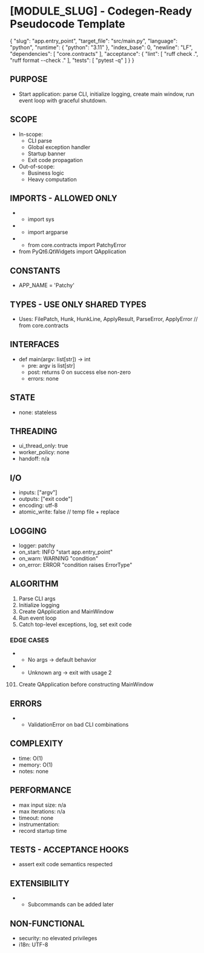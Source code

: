 # [MODULE_SLUG] - Codegen-Ready Pseudocode Template
<!--
Purpose: A generic, reusable pseudocode spec that is strict enough for LLM codegen and CI enforcement.
Usage: Copy this file, replace bracketed placeholders, and keep comments that help future readers or tools.
Style: Deterministic, implementation-neutral, minimal ambiguity. Prefer lists and JSON blocks over prose.
-->

<META json>
{
  "slug": "app.entry_point",
  "target_file": "src/main.py",
  "language": "python",
  "runtime": {
    "python": "3.11"
  },
  "index_base": 0,
  "newline": "LF",
  "dependencies": [
    "core.contracts"
  ],
  "acceptance": {
    "lint": [
      "ruff check .",
      "ruff format --check ."
    ],
    "tests": [
      "pytest -q"
    ]
  }
}
</META>

## PURPOSE
- Start application: parse CLI, initialize logging, create main window, run event loop with graceful shutdown.

## SCOPE
- In-scope:
  - CLI parse
  - Global exception handler
  - Startup banner
  - Exit code propagation
- Out-of-scope:
  - Business logic
  - Heavy computation

## IMPORTS - ALLOWED ONLY
<!-- Keep this list tight to avoid unreviewed dependencies creeping in. -->
- - import sys
- - import argparse
- - from core.contracts import PatchyError
- from PyQt6.QtWidgets import QApplication

## CONSTANTS
- APP_NAME = 'Patchy'

## TYPES - USE ONLY SHARED TYPES
<!-- Reference canonical shared types. Do not redefine here. -->
- Uses: FilePatch, Hunk, HunkLine, ApplyResult, ParseError, ApplyError  // from core.contracts

## INTERFACES
- def main(argv: list[str]) -> int
  - pre: argv is list[str]
  - post: returns 0 on success else non-zero
  - errors: none


## STATE
- none: stateless

## THREADING
- ui_thread_only: true
- worker_policy: none
- handoff: n/a

## I/O
- inputs: ["argv"]
- outputs: ["exit code"]
- encoding: utf-8
- atomic_write: false  // temp file + replace

## LOGGING
- logger: patchy
- on_start: INFO "start app.entry_point"
- on_warn: WARNING "condition"
- on_error: ERROR "condition raises ErrorType"

## ALGORITHM
1) Parse CLI args
2) Initialize logging
3) Create QApplication and MainWindow
4) Run event loop
5) Catch top-level exceptions, log, set exit code

### EDGE CASES
- - No args → default behavior
- - Unknown arg → exit with usage 2
101) Create QApplication before constructing MainWindow

## ERRORS
- - ValidationError on bad CLI combinations

## COMPLEXITY
- time: O(1)
- memory: O(1)
- notes: none

## PERFORMANCE
- max input size: n/a
- max iterations: n/a
- timeout: none
- instrumentation:
- record startup time

## TESTS - ACCEPTANCE HOOKS
- assert exit code semantics respected

## EXTENSIBILITY
- - Subcommands can be added later

## NON-FUNCTIONAL
- security: no elevated privileges
- i18n: UTF-8